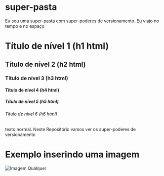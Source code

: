 # super-pasta
Eu sou uma super-pasta com super-poderes de versionamento. Eu viajo no tempo e no espaço

# Título de nível 1 (h1 html)
## Título de nível 2 (h2 html)
### Título de nível 3 (h3 html)
#### Título de nível 4 (h4 html)
##### Título de nível 5 (h5 html)
###### Título de nível 6 (h6 html)

texto normal.
Neste Repositório vamos ver os super-poderes de versionamento

# Exemplo inserindo uma imagem
![Imagem Qualquer](https://www.google.com/url?sa=i&url=https%3A%2F%2Ftwitter.com%2FPescocoFino%2Fstatus%2F1115323861841711104&psig=AOvVaw1eJz_IjqKt-gDLH7R4u1h5&ust=1724892205729000&source=images&cd=vfe&opi=89978449&ved=0CBQQjRxqFwoTCLCxl6u6logDFQAAAAAdAAAAABAE)
